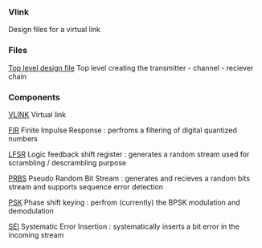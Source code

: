### Vlink
Design files for a virtual link

### Files
[Top level design file](/vhdl/vlink/rtl/vlink.vhd)
Top level creating the transmitter - channel - reciever chain

### Components

[VLINK](/vhdl/vlink)
Virtual link


[FIR](/vhdl/fir)
Finite Impulse Response : perfroms a filtering of digital quantized numbers


[LFSR](/vhdl/lfsr)
Logic feedback shift register : generates a random stream used for scrambling / descrambling purpose


[PRBS](/vhdl/prbs)
Pseudo Random Bit Stream : generates and recieves a random bits stream and supports sequence error detection


[PSK](/vhdl/psk)
Phase shift keying : perfrom (currently) the BPSK modulation and demodulation 


[SEI](/vhdl/sei)
Systematic Error Insertion : systematically inserts a bit error in the incoming stream
